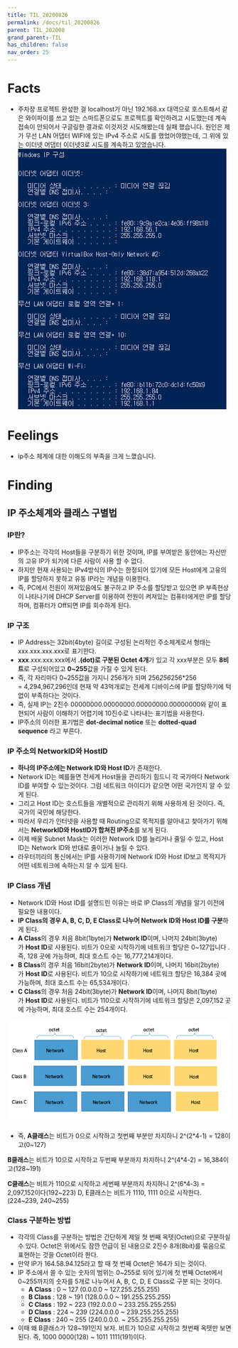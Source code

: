 ```yaml
---
title: TIL_20200826
permalink: /docs/til_20200826
parent: TIL_202008
grand_parent: TIL
has_children: false
nav_order: 25
---
```


# Facts

- 주차장 프로젝트 완성한 걸 localhost가 아닌 192.168.xx 대역으로 호스트해서 같은 와이파이를 쓰고 있는 스마트폰으로도 프로젝트를 확인하려고 시도했는데 계속 접속이 안되어서 구글링한 결과로 이것저것 시도해봤는데 실패 했습니다. 원인은 제가 무선 LAN 어댑터 WIFI에 있는 IPv4 주소로 시도를 했었어야했는데, 그 위에 있는 이더넷 어댑터 이더넷3로 시도를 계속하고 있었습니다.
  ![](/assets/images/ip.PNG)

# Feelings

- ip주소 체계에 대한 이해도의 부족을 크게 느꼈습니다.

# Finding

## IP 주소체계와 클래스 구별법

### **IP란?**

- IP주소는 각각의 Host들을 구분하기 위한 것이며, IP를 부여받은 동안에는 자신만의 고유 IP가 되기에 다른 사람이 사용 할 수 없다.
- 하지만 현재 사용되는 IPv4방식의 IP수는 한정되어 있기에 모든 Host에게 고유의 IP를 할당하지 못하고 유동 IP라는 개념을 이용한다.
- 즉, PC에서 전원이 꺼져있음에도 불구하고 IP 주소를 할당받고 있으면 IP 부족현상이 나타나기에 DHCP Server를 이용하여 전원이 켜져있는 컴퓨터에게만 IP를 할당하며, 컴퓨터가 Off되면 IP를 회수하게 된다.

### **IP 구조**

- IP Address는 32bit(4byte) 길이로 구성된 논리적인 주소체계로서 형태는 xxx.xxx.xxx.xxx로 표기한다.
- **xxx**.xxx.xxx.xxx에서 **.(dot)로 구분된 Octet 4개**가 있고 각 xxx부분은 모두 **8비트**로 구성되어있고 **0~255**값을 가질 수 있게 된다.
- 즉, 각 자리마다 0~255값을 가지니 256개가 되며 256*256*256\*256 = 4,294,967,296인데 현재 약 43억개로는 전세계 디바이스에 IP를 할당하기에 턱없이 부족하다는 것이다.
- 즉, 실제 IP는 2진수 00000000.00000000.00000000.00000000와 같이 표현되어 사람이 이해하기 어렵기에 10진수로 나타내는 표기법을 사용한다.
- IP주소의 이러한 표기법은 **dot-decimal notice** 또는 **dotted-quad sequence** 라고 부른다.

### **IP 주소의 NetworkID와 HostID**

- **하나의 IP주소에는 Network ID와 Host ID**가 존재한다.
- Network ID는 예를들면 전세계 Host들을 관리하기 힘드니 각 국가마다 Network ID를 부여할 수 있는것이다. 그럼 네트워크 아이디가 같으면 어떤 국가인지 알 수 있게 된다.
- 그리고 Host ID는 호스트들을 개별적으로 관리하기 위해 사용하게 된 것이다. 즉, 국가의 국민에 해당한다.
- 따라서 우리가 인터넷을 사용할 때 Routing으로 목적지를 알아내고 찾아가기 위해서는 **NetworkID와 HostID가 합쳐진 IP주소**를 보게 된다.
- 이제 배울 Subnet Mask는 이러한 Network ID를 늘리거나 줄일 수 있고, Host ID는 Network ID와 반대로 줄이거나 늘릴 수 있다.
- 라우터끼리의 통신에서는 IP를 사용하기에 Network ID와 Host ID보고 목적지가 어떤 네트워크에 속하는지 알 수 있게 된다.

### **IP Class 개념**

- Network ID와 Host ID를 설명드린 이유는 바로 IP Class의 개념을 알기 이전에 필요한 내용이다.
- **IP Class의 경우 A, B, C, D, E Class로 나누어 Network ID와 Host ID를 구분**하게 된다.
- **A Class**의 경우 처음 8bit(1byte)가 **Network ID**이며, 나머지 24bit(3byte)가 **Host ID**로 사용된다. 비트가 0으로 시작하기에 네트워크 할당은 0~127입니다 . 즉, 128 곳에 가능하며, 최대 호스트 수는 16,777,214개이다.
- **B Class**의 경우 처음 16bit(2byte)가 **Network ID**이며, 나머지 16bit(2byte)가 **Host ID**로 사용된다. 비트가 10으로 시작하기에 네트워크 할당은 16,384 곳에 가능하며, 최대 호스트 수는 65,534개이다.
- **C Class**의 경우 처음 24bit(3byte)가 **Network ID**이며, 나머지 8bit(1byte)가 **Host ID**로 사용된다. 비트가 110으로 시작하기에 네트워크 할당은 2,097,152 곳에 가능하며, 최대 호스트 수는 254개이다.

![](/assets/images/IP02.PNG)

- 즉, **A클래스**는 비트가 0으로 시작하고 첫번째 부분만 차지하니 2^(2\*4-1) = 128이고(0~127)

**B클래스**는 비트가 10으로 시작하고 두번째 부분까지 차지하니 2^(4\*4-2) = 16,384이고(128~191)

**C클래스**는 비트가 110으로 시작하고 세번째 부분까지 차지하니 2^(6\*4-3) = 2,097,152이다(192~223) D, E클래스는 비트가 1110, 1111 0으로 시작한다.(224~239, 240~255)

### **Class 구분하는 방법**

- 각각의 Class를 구분하는 방법은 간단하게 제일 첫 번째 옥텟(Octet)으로 구분하실 수 있다. Octet은 위에서도 잠깐 언급이 된 내용으로 2진수 8개(8bit)를 묶음으로 표현하는 것을 Octet이라 한다.
- 만약 IP가 164.58.94.125라고 할 때 첫 번째 Octet은 164가 되는 것이다.
- IP 주소에서 쓸 수 있는 숫자의 범위는 0~255로 되어 있기에 첫 번째 Octet에서 0~255까지의 숫자를 5개로 나누어서 A, B, C, D, E Class로 구분 되는 것이다.
  - **A Class** : 0 ~ 127 (0.0.0.0 ~ 127.255.255.255)
  - **B Class** : 128 ~ 191 (128.0.0.0 ~ 191.255.255.255)
  - **C Class** : 192 ~ 223 (192.0.0.0 ~ 233.255.255.255)
  - **D Class** : 224 ~ 239 (224.0.0.0 ~ 239.255.255.255)
  - **E Class** : 240 ~ 255 (240.0.0.0. ~ 255.255.255.255)
- 이때 왜 B클래스가 128~191인지 보자. 비트가 10으로 시작하고 첫번째 옥텟만 보면 된다. 즉, 1000 0000(128) ~ 1011 1111(191)이다.
